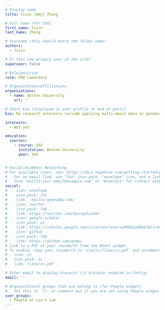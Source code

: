 ```yaml
---
# Display name
title: Yixin (Amy) Zhang

# Full name (for SEO)
first_name: Yixin 
last_name: Zhang

# Username (this should match the folder name)
authors:
  - Yixin

# Is this the primary user of the site?
superuser: false

# Role/position
role: PhD Candidate

# Organizations/Affiliations
organizations:
  - name: Boston University
    url: ''

# Short bio (displayed in user profile at end of posts)
bio: My research interests include applying multi-omics data in genomic prediction and the development of new software.

interests:
  - Not yet

education:
  courses:
    - course: XXX
      institution: Boston University
      year: XXX


# Social/Academic Networking
# For available icons, see: https://docs.hugoblox.com/getting-started/page-builder/#icons
#   For an email link, use "fas" icon pack, "envelope" icon, and a link in the
#   form "mailto:your-email@example.com" or "#contact" for contact widget.
social:
#  - icon: envelope
#    icon_pack: fas
#    link: 'mailto:qsmei@bu.edu'
#  - icon: twitter
#    icon_pack: fab
#    link: https://twitter.com/GeorgeCushen
#  - icon: google-scholar
#    icon_pack: ai
#    link: https://scholar.google.com/citations?user=yMQEkysAAAAJ&hl=en&oi=ao
#  - icon: github
#    icon_pack: fab
#    link: https://github.com/qsmei
# Link to a PDF of your resume/CV from the About widget.
# To enable, copy your resume/CV to `static/files/cv.pdf` and uncomment the lines below.
# - icon: cv
#   icon_pack: ai
#   link: files/cv.pdf

# Enter email to display Gravatar (if Gravatar enabled in Config)
email: ''

# Organizational groups that you belong to (for People widget)
#   Set this to `[]` or comment out if you are not using People widget.
user_groups:
  - People at Liu's Lab
---
```


